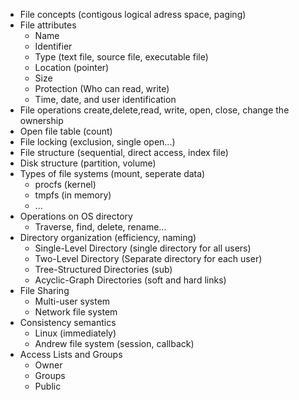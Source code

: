 - File concepts (contigous logical adress space, paging)
- File attributes
    - Name
    - Identifier
    - Type (text file, source file, executable file)
    - Location (pointer)
    - Size
    - Protection (Who can read, write)
    - Time, date, and user identification
- File operations
    create,delete,read, write, open, close, change the ownership
- Open file table (count)
- File locking (exclusion, single open...)
- File structure (sequential, direct access, index file)
- Disk structure (partition, volume)
- Types of file systems (mount, seperate data)
    - procfs (kernel)
    - tmpfs (in memory)
    - ...
- Operations on OS directory
    - Traverse, find, delete, rename...
- Directory organization (efficiency, naming)
    - Single-Level Directory (single directory for all users)
    - Two-Level Directory (Separate directory for each user)
    - Tree-Structured Directories (sub)
    - Acyclic-Graph Directories (soft and hard links)
- File Sharing
    - Multi-user system
    - Network file system
- Consistency semantics
    - Linux (immediately)
    - Andrew file system (session, callback)
- Access Lists and Groups
    - Owner
    - Groups
    - Public